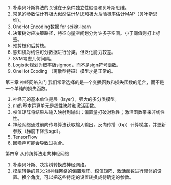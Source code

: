 1. 朴素贝叶斯算法的关键在于条件独立性假设和贝叶斯思维。
2. 常见的参数估计有极大似然估计MLE和极大后验概率估计MAP（贝叶斯思维）。
3. OneHot Encoding数据 for scikit-learn
4. 决策树对应决策路径，特征向量空间划分为许多子空间。小于阈值则打上标签。
5. 预剪枝和后剪枝。
6. 感知机对线性可分数据进行分类，但泛化能力较差。
7. SVM考虑几何间隔。
8. Logistic规划为概率版sigmod，而不是sign符号函数。
9. OneHot Ecoding （离散型特征）模型才是正常的。

第三章 神经网络入门
  我们常常选择的是一个变换函数和损失函数的组合，而不是一个单纯的损失函数。
1. 神经元的基本单位是层（layer），强大的多分类模型。
2. nn的基本运算单元是线性映射和激活函数。
3. 权值矩阵将结果从输入映射到输出；偏置量打破对称性；激活函数带来非线性性。
4. 神经网络通过前向传导算法获取输入输出，反向传播（bp）计算梯度，并更新参数（梯度下降法sgd）。
5. TensorFlow
6. 因噪声可能会导致过拟合。

第四章 从传统算法走向神经网络
1. 朴素贝叶斯、决策树转换成神经网络。
2. 模型转换的意义:对神经网络的偏置矩阵、权值矩阵、激活函数进行具体的设置。换个角度，可以把这些特定的设置转换成待确定的参数。
